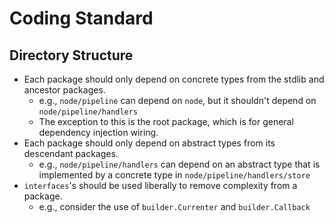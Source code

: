 # Coding Standard

## Directory Structure

- Each package should only depend on concrete types from the stdlib and ancestor
  packages.
  - e.g., `node/pipeline` can depend on `node`, but it shouldn't depend on
    `node/pipeline/handlers`
  - The exception to this is the root package, which is for general dependency
    injection wiring.
- Each package should only depend on abstract types from its descendant packages.
  - e.g., `node/pipeline/handlers` can depend on an abstract type that is
    implemented by a concrete type in `node/pipeline/handlers/store`
- `interfaces`'s should be used liberally to remove complexity from a package.
  - e.g., consider the use of `builder.Currenter` and `builder.Callback`